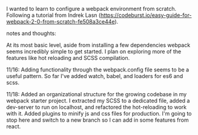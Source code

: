I wanted to learn to configure a webpack environment from scratch. Following a tutorial from Indrek Lasn (https://codeburst.io/easy-guide-for-webpack-2-0-from-scratch-fe508a3ce44e).

notes and thoughts:

At its most basic level, aside from installing a few dependencies webpack seems incredibly simple to get started. I plan on exploring more of the features like hot reloading and SCSS compilation.

11/16: Adding functionality through the webpack.config file seems to be a useful pattern. So far I've added watch, babel, and loaders for es6 and scss.

11/18: Added an organizational structure for the growing codebase in my webpack starter project. I extracted my SCSS to a dedicated file, added a dev-server to run on localhost, and refactored the hot-reloading to work with it. Added plugins to minify js and css files for production. I'm going to stop here and switch to a new branch so I can add in some features from react. 
